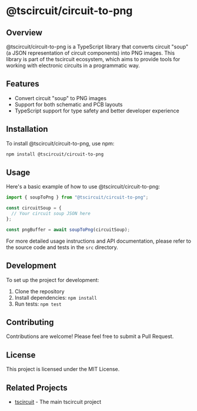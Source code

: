 # @tscircuit/circuit-to-png

## Overview

@tscircuit/circuit-to-png is a TypeScript library that converts circuit "soup" (a JSON representation of circuit components) into PNG images. This library is part of the tscircuit ecosystem, which aims to provide tools for working with electronic circuits in a programmatic way.

## Features

- Convert circuit "soup" to PNG images
- Support for both schematic and PCB layouts
- TypeScript support for type safety and better developer experience

## Installation

To install @tscircuit/circuit-to-png, use npm:

```bash
npm install @tscircuit/circuit-to-png
```

## Usage

Here's a basic example of how to use @tscircuit/circuit-to-png:

```typescript
import { soupToPng } from "@tscircuit/circuit-to-png";

const circuitSoup = {
  // Your circuit soup JSON here
};

const pngBuffer = await soupToPng(circuitSoup);
```

For more detailed usage instructions and API documentation, please refer to the source code and tests in the `src` directory.

## Development

To set up the project for development:

1. Clone the repository
2. Install dependencies: `npm install`
3. Run tests: `npm test`

## Contributing

Contributions are welcome! Please feel free to submit a Pull Request.

## License

This project is licensed under the MIT License.

## Related Projects

- [tscircuit](https://github.com/tscircuit/tscircuit) - The main tscircuit project
